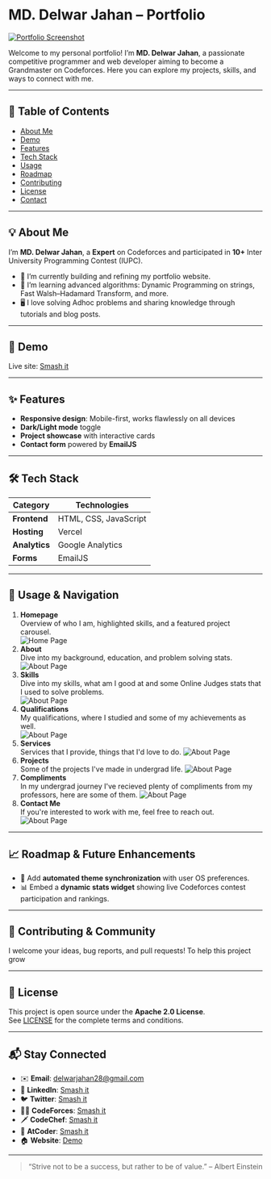 # MD. Delwar Jahan – Portfolio

[![Portfolio Screenshot](./assets/preview/demo.png)](https://portfolio-delwar.vercel.app/)

Welcome to my personal portfolio! I’m **MD. Delwar Jahan**, a passionate competitive programmer and web developer aiming to become a Grandmaster on Codeforces. Here you can explore my projects, skills, and ways to connect with me.

---

## 📖 Table of Contents

- [About Me](#💡-about-me)  
- [Demo](#🚀-demo)  
- [Features](#✨-features)  
- [Tech Stack](#🛠-tech-stack)  
- [Usage](#📝-usage--navigation)  
- [Roadmap](#📈-roadmap--future-enhancements)  
- [Contributing](#🤗-contributing--community)  
- [License](#📜-license)  
- [Contact](#📬-stay-connected)  

---

## 💡 About Me

I’m **MD. Delwar Jahan**, a **Expert** on Codeforces and participated in **10+** Inter University Programming Contest (IUPC).
- 🔭 I’m currently building and refining my portfolio website.  
- 🌱 I’m learning advanced algorithms: Dynamic Programming on strings, Fast Walsh–Hadamard Transform, and more.  
- 🖥️ I love solving Adhoc problems and sharing knowledge through tutorials and blog posts.

---

## 🚀 Demo

Live site: [Smash it](https://portfolio-delwar.vercel.app/)

---

## ✨ Features

- **Responsive design**: Mobile-first, works flawlessly on all devices  
- **Dark/Light mode** toggle  
- **Project showcase** with interactive cards  
- **Contact form** powered by **EmailJS**  

---

## 🛠 Tech Stack

| Category        | Technologies                          |
| --------------- | --------------------------------------|
| **Frontend**    | HTML, CSS, JavaScript          |
| **Hosting**     | Vercel                                |
| **Analytics**   | Google Analytics                      |
| **Forms**       | EmailJS                               |

---

## 📝 Usage & Navigation

1. **Homepage**  
   Overview of who I am, highlighted skills, and a featured project carousel.  
   ![Home Page](./assets/preview/preview1.png)
2. **About**  
    Dive into my background, education, and problem solving stats.  
    ![About Page](./assets/preview/preview2.png)
3. **Skills**  
    Dive into my skills, what am I good at and some Online Judges stats that I used to solve problems.  
    ![About Page](./assets/preview/preview3.png)
4. **Qualifications**  
    My qualifications, where I studied and some of my achievements as well.  
    ![About Page](./assets/preview/preview4.png)
5. **Services**  
    Services that I provide, things that I'd love to do. 
    ![About Page](./assets/preview/preview5.png)
6. **Projects**  
    Some of the projects I've made in undergrad life. 
    ![About Page](./assets/preview/preview6.png)
7. **Compliments**  
    In my undergrad journey I've recieved plenty of compliments from my professors, here are some of them. 
    ![About Page](./assets/preview/preview8.png)
8. **Contact Me**  
    If you're interested to work with me, feel free to reach out. 
    ![About Page](./assets/preview/preview9.png)

---

## 📈 Roadmap & Future Enhancements

  - 🔄 Add **automated theme synchronization** with user OS preferences.  
  - 📊 Embed a **dynamic stats widget** showing live Codeforces contest participation and rankings.  

---

## 🤗 Contributing & Community

I welcome your ideas, bug reports, and pull requests! To help this project grow

---

## 📜 License

This project is open source under the **Apache 2.0 License**.  
See [LICENSE](./LICENSE) for the complete terms and conditions.

---

## 📬 Stay Connected

- ✉️ **Email**: delwarjahan28@gmail.com  
- 💼 **LinkedIn**: [Smash it](https://www.linkedin.com/in/delwar-jahan-957067251/)  
- 🐦 **Twitter**: [Smash it](https://x.com/delwar03)  
- 👨‍💻 **CodeForces**: [Smash it](https://codeforces.com/profile/delwar_03_)  
- 🗡️ **CodeChef**: [Smash it](https://www.codechef.com/users/delwar03)  
- 🎯 **AtCoder**: [Smash it](https://atcoder.jp/users/delwar_03_)  
- 🏠 **Website**: [Demo](https://portfolio-delwar.vercel.app/)

---

> “Strive not to be a success, but rather to be of value.” – Albert Einstein  
